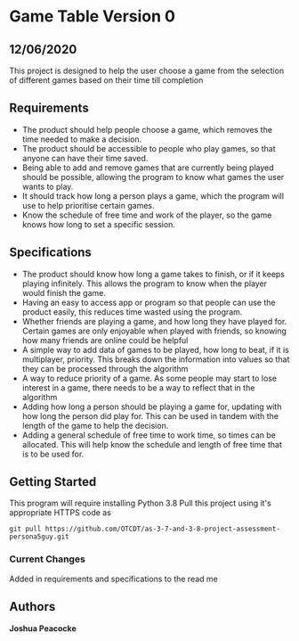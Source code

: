 # Game Table Version 0
## 12/06/2020
This project is designed to help the user choose a game from the selection of different games based on their time till completion

## Requirements
- The product should help people choose a game, which removes the time needed to make a decision.
- The product should be accessible to people who play games, so that anyone can have their time saved.
- Being able to add and remove games that are currently being played should be possible, allowing the program to know what games the user wants to play.
- It should track how long a person plays a game, which the program will use to help prioritise certain games.
- Know the schedule of free time and work of the player, so the game knows how long to set a specific session.

## Specifications
- The product should know how long a game takes to finish, or if it keeps playing infinitely. This allows the program to know when the player would finish the game.
- Having an easy to access app or program so that people can use the product easily, this reduces time wasted using the program.
- Whether friends are playing a game, and how long they have played for. Certain games are only enjoyable when played with friends, so knowing how many friends are online could be helpful
- A simple way to add data of games to be played, how long to beat, if it is multiplayer, priority. This breaks down the information into values so that they can be processed through the algorithm
- A way to reduce priority of a game. As some people may start to lose interest in a game, there needs to be a way to reflect that in the algorithm
- Adding how long a person should be playing a game for, updating with how long the person did play for. This can be used in tandem with the length of the game to help the decision.
- Adding a general schedule of free time to work time, so times can be allocated. This will help know the schedule and length of free time that is to be used for.

## Getting Started

This program will require installing Python 3.8
Pull this project using it's appropriate HTTPS code as

```
git pull https://github.com/OTCDT/as-3-7-and-3-8-project-assessment-persona5guy.git
```

### Current Changes
Added in requirements and specifications to the read me


## Authors
**Joshua Peacocke**